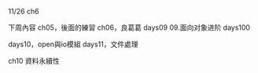 11/26
ch6

下周內容
ch05，後面的練習
ch06，良葛葛
days09 09.面向对象进阶 days100

days10，open與io模組
days11，文件處理

ch10 資料永續性